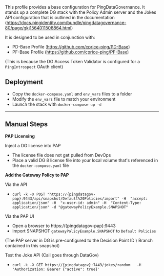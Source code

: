 This profile provides a base configuration for PingDataGovernance. It stands up a complete DG stack with the Policy Admin server and the Jokes API configuration that is outlined in the documentation (https://docs.pingidentity.com/bundle/pingdatagovernance-80/page/gkj1564011508864.html)

It is designed to be used in conjunction with:
* PD-Base Profile (https://github.com/cprice-ping/PD-Base)
* PF-Base Profile (https://github.com/cprice-ping/PF-Base)

(This is because the DG Access Token Validator is configured for a `PingIntrospect` OAuth client)

## Deployment
* Copy the `docker-compose.yaml` and `env_vars` files to a folder
* Modify the `env_vars` file to match your environment
* Launch the stack with `docker-compose up -d`
---
## Manual Steps
**PAP Licensing**  

Inject a DG license into PAP
* The license file does not get pulled from DevOps
* Place a valid DG 8 license file into your local volume that's referenced in the `docker-compose.yaml` file  

**Add the Gateway Policy to PAP**  

Via the API  
* `curl -k -X POST "https://{pingdatagov-pap}:9443/api/snapshot/Default%20Policies/import" -H  "accept: application/json" -H  "x-user-id: admin" -H  "Content-Type: application/json" -d "@gatewayPolicyExample.SNAPSHOT"`  

Via the PAP UI
* Open a browser to https://{pingdatagov-pap}:9443
* Import SNAPSHOT `gatewayPolicyExample.SNAPSHOT` to `Default Policies`  

(The PAP server in DG is pre-configured to the Decision Point ID \ Branch contained in this snapshot)  

Test the Joke API (Call goes through DataGov)
* `curl -k -X GET https://{pingdatagov}:7443/jokes/random   -H 'Authorization: Bearer {"active": true}'`